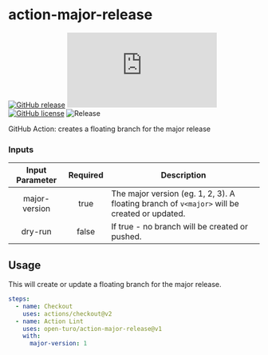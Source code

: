 # action-major-release

[![GitHub release](https://img.shields.io/github/release/Naereen/StrapDown.js.svg)](https://GitHub.com/Naereen/StrapDown.js/releases/)
[![GitHub latest commit](https://badgen.net/github/last-commit/Naereen/Strapdown.js)](https://GitHub.com/Naereen/StrapDown.js/commit/)
[![GitHub license](https://img.shields.io/github/license/Naereen/StrapDown.js.svg)](https://github.com/Naereen/StrapDown.js/blob/master/LICENSE)
![Release](https://github.com/open-turo/action-major-release/actions/workflows/release.yaml/badge.svg)

GitHub Action: creates a floating branch for the major release

### Inputs

| Input Parameter | Required | Description                                                                                  |
| :-------------: | :------: | -------------------------------------------------------------------------------------------- |
|  major-version  |   true   | The major version (eg. 1, 2, 3). A floating branch of `v<major>` will be created or updated. |
|     dry-run     |  false   | If true - no branch will be created or pushed.                                               |

## Usage

This will create or update a floating branch for the major release.

```yaml
steps:
  - name: Checkout
    uses: actions/checkout@v2
  - name: Action Lint
    uses: open-turo/action-major-release@v1
    with:
      major-version: 1
```
